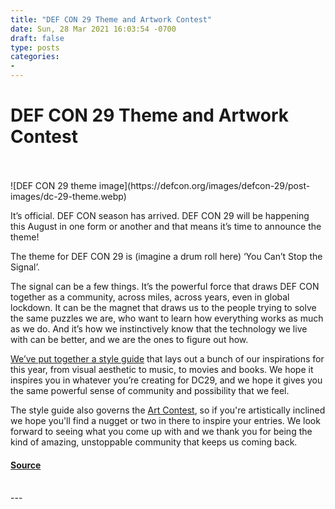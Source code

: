 ```yaml
---
title: "DEF CON 29 Theme and Artwork Contest"
date: Sun, 28 Mar 2021 16:03:54 -0700
draft: false
type: posts
categories: 
- 
---
```

# DEF CON 29 Theme and Artwork Contest

<br/>

<br/>
![DEF CON 29 theme image](https://defcon.org/images/defcon-29/post-images/dc-29-theme.webp)  

It’s official. DEF CON season has arrived. DEF CON 29 will be happening this August in one form or another and that means it’s time to announce the theme!  
  
The theme for DEF CON 29 is (imagine a drum roll here) ‘You Can’t Stop the Signal’.  
  
The signal can be a few things. It’s the powerful force that draws DEF CON together as a community, across miles, across years, even in global lockdown. It can be the magnet that draws us to the people trying to solve the same puzzles we are, who want to learn how everything works as much as we do. And it’s how we instinctively know that the technology we live with can be better, and we are the ones to figure out how.  
  
[We’ve put together a style guide](https://defcon.org/html/defcon-29/dc-29-theme.html) that lays out a bunch of our inspirations for this year, from visual aesthetic to music, to movies and books. We hope it inspires you in whatever you’re creating for DC29, and we hope it gives you the same powerful sense of community and possibility that we feel.  
  
The style guide also governs the [Art Contest](https://defcon.org/html/defcon-29/dc-29-artwork-contest.html), so if you're artistically inclined we hope you'll find a nugget or two in there to inspire your entries. We look forward to seeing what you come up with and we thank you for being the kind of amazing, unstoppable community that keeps us coming back.

#### [Source](https://defcon.org/html/defcon-29/dc-29-theme.html)

<br/>
---
